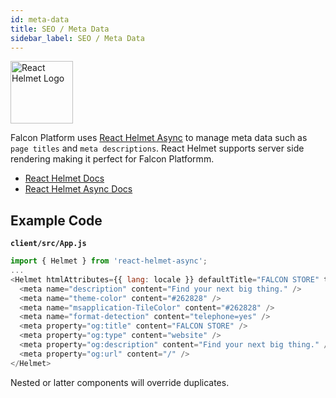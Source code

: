 ```yaml
---
id: meta-data
title: SEO / Meta Data
sidebar_label: SEO / Meta Data
---
```


<a href="https://www.npmjs.com/package/react-helmet-async" rel="noreferrer noopener" target="_blank" aria-label="visit the React Helmet package">
  <img src="/img/docs/platform/react-helmet.jpg" alt="React Helmet Logo" width="100" style={{ marginBottom: 20 }} />
</a>

Falcon Platform uses [React Helmet Async](https://www.npmjs.com/package/react-helmet-async) to manage meta data such as `page titles` and `meta descriptions`. React Helmet supports server side rendering making it perfect for Falcon Platformm.

- [React Helmet Docs](https://www.npmjs.com/package/react-helmet)
- [React Helmet Async Docs](https://www.npmjs.com/package/react-helmet-async)

## Example Code

**`client/src/App.js`**
```js
import { Helmet } from 'react-helmet-async';
...
<Helmet htmlAttributes={{ lang: locale }} defaultTitle="FALCON STORE" titleTemplate="%s | FALCON STORE">
  <meta name="description" content="Find your next big thing." />
  <meta name="theme-color" content="#262828" />
  <meta name="msapplication-TileColor" content="#262828" />
  <meta name="format-detection" content="telephone=yes" />
  <meta property="og:title" content="FALCON STORE" />
  <meta property="og:type" content="website" />
  <meta property="og:description" content="Find your next big thing." />
  <meta property="og:url" content="/" />
</Helmet>
```

Nested or latter components will override duplicates.

